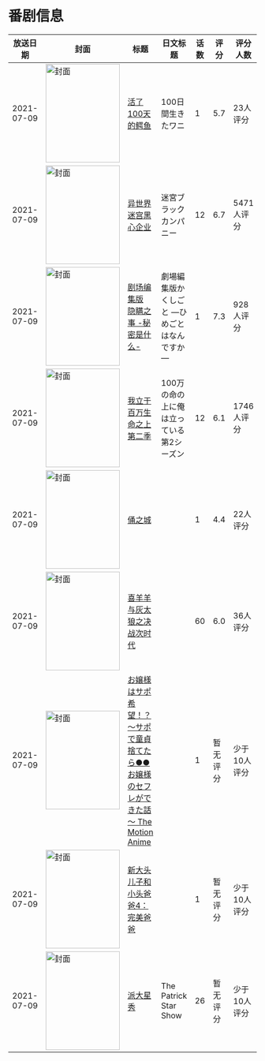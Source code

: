 # 番剧信息

|放送日期|封面|标题|日文标题|话数|评分|评分人数|
|---|---|---|---|---|---|---|
|2021-07-09|<img src="//lain.bgm.tv/pic/cover/c/59/89/303979_1TzO4.jpg" alt="封面" style="width:150px;height:200px;object-fit:cover;">|[活了100天的鳄鱼](https://bangumi.tv/subject/303979)|100日間生きたワニ|1|5.7|23人评分|
|2021-07-09|<img src="//lain.bgm.tv/pic/cover/c/cd/25/309668_i1qWh.jpg" alt="封面" style="width:150px;height:200px;object-fit:cover;">|[异世界迷宫黑心企业](https://bangumi.tv/subject/309668)|迷宮ブラックカンパニー|12|6.7|5471人评分|
|2021-07-09|<img src="//lain.bgm.tv/pic/cover/c/4c/79/322349_g633W.jpg" alt="封面" style="width:150px;height:200px;object-fit:cover;">|[剧场编集版 隐瞒之事 -秘密是什么-](https://bangumi.tv/subject/322349)|劇場編集版かくしごと ―ひめごとはなんですか―|1|7.3|928人评分|
|2021-07-09|<img src="//lain.bgm.tv/pic/cover/c/f4/a7/322859_UVI7H.jpg" alt="封面" style="width:150px;height:200px;object-fit:cover;">|[我立于百万生命之上 第二季](https://bangumi.tv/subject/322859)|100万の命の上に俺は立っている 第2シーズン|12|6.1|1746人评分|
|2021-07-09|<img src="//lain.bgm.tv/pic/cover/c/e2/3a/340280_Xp2nn.jpg" alt="封面" style="width:150px;height:200px;object-fit:cover;">|[俑之城](https://bangumi.tv/subject/340280)||1|4.4|22人评分|
|2021-07-09|<img src="//lain.bgm.tv/pic/cover/c/4e/7d/343244_Frrcr.jpg" alt="封面" style="width:150px;height:200px;object-fit:cover;">|[喜羊羊与灰太狼之决战次时代](https://bangumi.tv/subject/343244)||60|6.0|36人评分|
|2021-07-09|<img src="/img/no_icon_subject.png" alt="封面" style="width:150px;height:200px;object-fit:cover;">|[お嬢様はサポ希望！？～サポで童貞捨てたら●●お嬢様のセフレができた話～ The Motion Anime](https://bangumi.tv/subject/350941)||1|暂无评分|少于10人评分|
|2021-07-09|<img src="//lain.bgm.tv/pic/cover/c/80/d3/355243_dEAOD.jpg" alt="封面" style="width:150px;height:200px;object-fit:cover;">|[新大头儿子和小头爸爸4：完美爸爸](https://bangumi.tv/subject/355243)||1|暂无评分|少于10人评分|
|2021-07-09|<img src="//lain.bgm.tv/pic/cover/c/58/c0/430480_nKpzU.jpg" alt="封面" style="width:150px;height:200px;object-fit:cover;">|[派大星秀](https://bangumi.tv/subject/430480)|The Patrick Star Show|26|暂无评分|少于10人评分|
